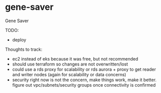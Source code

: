 # gene-saver
Gene Saver

TODO:
- deploy

Thoughts to track:
- ec2 instead of eks because it was free, but not recommended 
- should use terraform so changes are not overwritten/lost
- could use a rds proxy for scalability or rds aurora + proxy to get reader and writer nodes (again for scalability or data concerns)
- security right now is not the concern, make things work, make it better. figure out vpc/subnets/security groups once connectivity is confirmed
